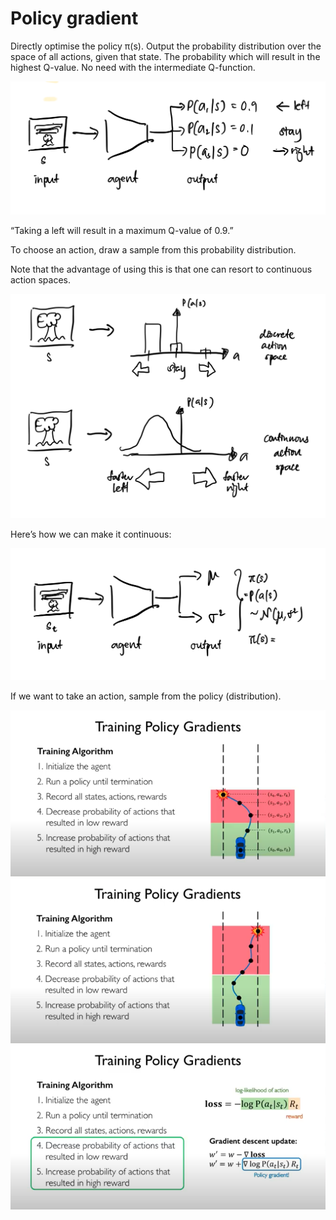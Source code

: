 # Policy gradient

Directly optimise the policy π(s). Output the probability distribution over the space of all actions, given that state. The probability which will result in the highest Q-value. No need with the intermediate Q-function.

![Policy gradient](./policy-gradient-1.png)

“Taking a left will result in a maximum Q-value of 0.9.”

To choose an action, draw a sample from this probability distribution.

Note that the advantage of using this is that one can resort to continuous action spaces.

![Policy gradient](./policy-gradient-2.png)

Here’s how we can make it continuous:

![Policy gradient](./policy-gradient-3.png)

If we want to take an action, sample from the policy (distribution).

![Policy gradient](./policy-gradient-4.png)
![Policy gradient](./policy-gradient-5.png)
![Policy gradient](./policy-gradient-6.png)
